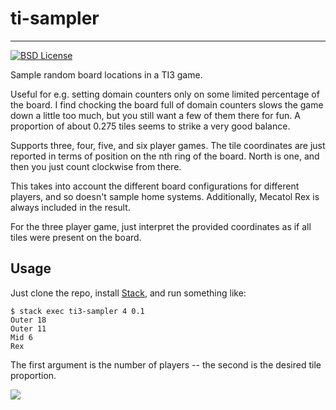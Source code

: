 # ti-sampler
-----

[![BSD License](https://img.shields.io/badge/license-BSD-blue.svg)](https://github.com/jtobin/hnuts/blob/master/LICENSE)

Sample random board locations in a TI3 game.

Useful for e.g. setting domain counters only on some limited percentage of the
board.  I find chocking the board full of domain counters slows the game down a
little too much, but you still want a few of them there for fun.  A proportion
of about 0.275 tiles seems to strike a very good balance.

Supports three, four, five, and six player games.  The tile coordinates are
just reported in terms of position on the nth ring of the board.  North is one,
and then you just count clockwise from there.

This takes into account the different board configurations for different
players, and so doesn't sample home systems.  Additionally, Mecatol Rex is
always included in the result.

For the three player game, just interpret the provided coordinates as if all
tiles were present on the board.

## Usage

Just clone the repo, install [Stack](https://www.haskellstack.org/), and run
something like:

```
$ stack exec ti3-sampler 4 0.1
Outer 18
Outer 11
Mid 6
Rex
```

The first argument is the number of players -- the second is the desired tile
proportion.

![](https://jtobin-dropshare.s3-ap-southeast-2.amazonaws.com/OhQry995Ro.png)
